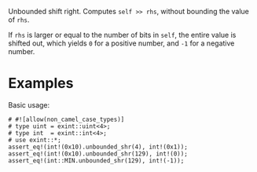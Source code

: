 Unbounded shift right. Computes `self >> rhs`, without bounding the value of `rhs`.

If `rhs` is larger or equal to the number of bits in `self`,
the entire value is shifted out, which yields `0` for a positive number,
and `-1` for a negative number.

# Examples

Basic usage:

```
# #![allow(non_camel_case_types)]
# type uint = exint::uint<4>;
# type int  = exint::int<4>;
# use exint::*;
assert_eq!(int!(0x10).unbounded_shr(4), int!(0x1));
assert_eq!(int!(0x10).unbounded_shr(129), int!(0));
assert_eq!(int::MIN.unbounded_shr(129), int!(-1));
```
